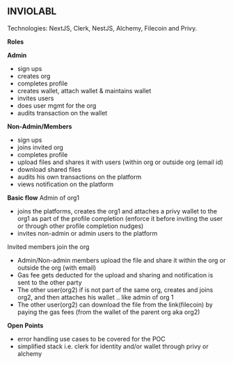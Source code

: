INVIOLABL
---------
Technologies: NextJS, Clerk, NestJS, Alchemy, Filecoin and Privy.

**Roles**

**Admin**
- sign ups
- creates org
- completes profile
- creates wallet, attach wallet & maintains wallet
- invites users
- does user mgmt for the org
- audits transaction on the wallet

**Non-Admin/Members**
- sign ups 
- joins invited org
- completes profile
- upload files and shares it with users (within org or outside org (email id)
- download shared files
- audits his own transactions on the platform
- views notification on the platform

**Basic flow** 
Admin of org1
- joins the platforms, creates the org1 and attaches a privy wallet to the org1 as part of the profile completion (enforce it before inviting the user or through other profile completion nudges)
- invites non-admin or admin users to the platform

Invited members join the org
- Admin/Non-admin members upload the file and share it within the org or outside the org (with email)
- Gas fee gets deducted for the upload and sharing and notification is sent to the other party
- The other user(org2) if is not part of the same org, creates and joins org2, and then attaches his wallet .. like admin of org 1
- The other user(org2) can download the file from the link(filecoin) by paying the gas fees (from the wallet of the parent org aka org2)
 
**Open Points**
- error handling use cases to be covered for the POC
- simplified stack i.e. clerk for identity and/or wallet through privy or alchemy

